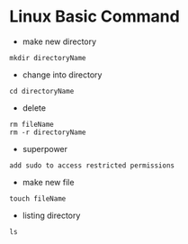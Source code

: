 # Linux Basic Command

- make new directory
```
mkdir directoryName
```
- change into directory
```
cd directoryName
```
- delete 
```
rm fileName
rm -r directoryName
```
- superpower
```
add sudo to access restricted permissions
```
- make new file
```
touch fileName
```
- listing directory
```
ls
```
